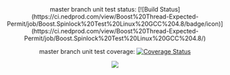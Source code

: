 <center>
master branch unit test status: [![Build Status](https://ci.nedprod.com/view/Boost%20Thread-Expected-Permit/job/Boost.Spinlock%20Test%20Linux%20GCC%204.8/badge/icon)](https://ci.nedprod.com/view/Boost%20Thread-Expected-Permit/job/Boost.Spinlock%20Test%20Linux%20GCC%204.8/)

master branch unit test coverage: [![Coverage Status](https://img.shields.io/coveralls/ned14/boost.spinlock.svg)](https://coveralls.io/r/ned14/boost.spinlock?branch=master)

![](https://raw.githubusercontent.com/ned14/boost.spinlock/master/images/scaling.png)
</center>
